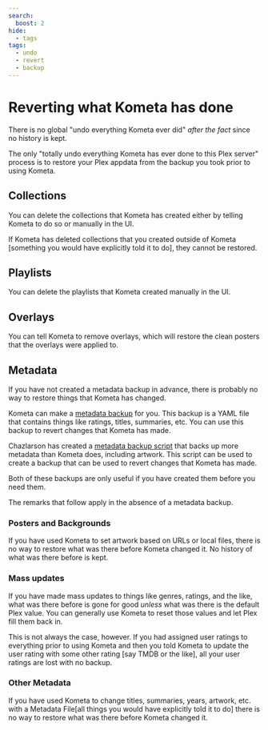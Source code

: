 ```yaml
---
search:
  boost: 2
hide:
  - tags
tags:
  - undo
  - revert
  - backup
---
```

# Reverting what Kometa has done

There is no global "undo everything Kometa ever did" *after the fact* since no history is kept.

The only "totally undo everything Kometa has ever done to this Plex server" process is to restore your Plex appdata from the backup you took prior to using Kometa. 

## Collections

You can delete the collections that Kometa has created either by telling Kometa to do so or manually in the UI.

If Kometa has deleted collections that you created outside of Kometa [something you would have explicitly told it to do], they cannot be restored.

## Playlists

You can delete the playlists that Kometa created manually in the UI.

## Overlays

You can tell Kometa to remove overlays, which will restore the clean posters that the overlays were applied to.

## Metadata

If you have not created a metadata backup in advance, there is probably no way to restore things that Kometa has changed.

Kometa can make a [metadata backup](../../config/operations.md#metadata-backup) for you. This backup is a YAML file that contains things like ratings, titles, summaries, etc. 
You can use this backup to revert changes that Kometa has made.

Chazlarson has created a [metadata backup script](https://github.com/chazlarson/Media-Scripts/blob/main/Kometa/README.md#metadata-extractorpy) that backs up more metadata than Kometa does, 
including artwork. This script can be used to create a backup that can be used to revert changes that Kometa has made.

Both of these backups are only useful if you have created them before you need them.

The remarks that follow apply in the absence of a metadata backup.

### Posters and Backgrounds

If you have used Kometa to set artwork based on URLs or local files, there is no way to restore what was there before Kometa changed it. No history of what was there before is kept.

### Mass updates

If you have made mass updates to things like genres, ratings, and the like, what was there before is gone for good *unless* what was there is the default Plex value. 
You can generally use Kometa to reset those values and let Plex fill them back in.

This is not always the case, however. If you had assigned user ratings to everything prior to using Kometa and then you told 
Kometa to update the user rating with some other rating [say TMDB or the like], all your user ratings are lost with no backup.

### Other Metadata

If you have used Kometa to change titles, summaries, years, artwork, etc. with a Metadata File[all things you would have explicitly told it to do] 
there is no way to restore what was there before Kometa changed it.
